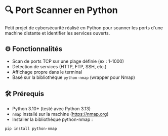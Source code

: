 # 🔍 Port Scanner en Python

Petit projet de cybersécurité réalisé en Python pour scanner les ports d'une machine distante et identifier les services ouverts.

## ⚙️ Fonctionnalités

- Scan de ports TCP sur une plage définie (ex : 1-1000)
- Détection de services (HTTP, FTP, SSH, etc.)
- Affichage propre dans le terminal
- Basé sur la bibliothèque `python-nmap` (wrapper pour Nmap)

## 🛠️ Prérequis

- Python 3.10+ (testé avec Python 3.13)
- `nmap` installé sur la machine (https://nmap.org)
- Installer la bibliothèque python-nmap :

```bash
pip install python-nmap
